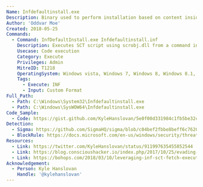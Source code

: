 ```yaml
---
Name: Infdefaultinstall.exe
Description: Binary used to perform installation based on content inside inf files
Author: 'Oddvar Moe'
Created: 2018-05-25
Commands:
  - Command: InfDefaultInstall.exe Infdefaultinstall.inf
    Description: Executes SCT script using scrobj.dll from a command in entered into a specially prepared INF file.
    Usecase: Code execution
    Category: Execute
    Privileges: Admin
    MitreID: T1218
    OperatingSystem: Windows vista, Windows 7, Windows 8, Windows 8.1, Windows 10, Windows 11
    Tags:
      - Execute: INF
      - Input: Custom Format
Full_Path:
  - Path: C:\Windows\System32\Infdefaultinstall.exe
  - Path: C:\Windows\SysWOW64\Infdefaultinstall.exe
Code_Sample:
  - Code: https://gist.github.com/KyleHanslovan/5e0f00d331984c1fb5be32c40f3b265a
Detection:
  - Sigma: https://github.com/SigmaHQ/sigma/blob/c04bef2fbbe8beff6c7620d5d7ea6872dbe7acba/rules/windows/process_creation/proc_creation_win_infdefaultinstall_execute_sct_scripts.yml
  - BlockRule: https://docs.microsoft.com/en-us/windows/security/threat-protection/windows-defender-application-control/microsoft-recommended-block-rules
Resources:
  - Link: https://twitter.com/KyleHanslovan/status/911997635455852544
  - Link: https://blog.conscioushacker.io/index.php/2017/10/25/evading-microsofts-autoruns/
  - Link: https://bohops.com/2018/03/10/leveraging-inf-sct-fetch-execute-techniques-for-bypass-evasion-persistence-part-2/
Acknowledgement:
  - Person: Kyle Hanslovan
    Handle: '@kylehanslovan'
---
```

